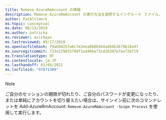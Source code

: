 ```yaml
---
title: Remove-AzureRmAccount の情報
description: Remove-AzureRmAccount の実行方法を説明するインクルード ファイル。
author: PatAltimore
ms.topic: conceptual
ms.date: 08/13/2019
ms.author: patricka
ms.reviewer: avishwan
ms.lastreviewed: 09/17/2019
ms.openlocfilehash: f9ab9d25fa0c7e2eea068b564ad84b3679b18a97
ms.sourcegitcommit: 733a22985570df1ad466a73cd26397e7aa726719
ms.translationtype: HT
ms.contentlocale: ja-JP
ms.lasthandoff: 01/05/2021
ms.locfileid: "97871309"
---
```

>[!Note]
>ご自分のセッションの期限が切れたり、ご自分のパスワードが変更になったり、または単純にアカウントを切り替えたい場合は、サインイン前に次のコマンドレットを Add-AzureRmAccount: `Remove-AzureRmAccount -Scope Process` を使用して実行します。
